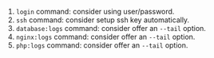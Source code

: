 1. `login` command: consider using user/password.
2. `ssh` command: consider setup ssh key automatically.
3. `database:logs` command: consider offer an `--tail` option.
4. `nginx:logs` command: consider offer an `--tail` option.
5. `php:logs` command: consider offer an `--tail` option.
